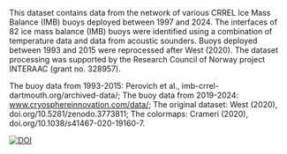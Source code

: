 This dataset contains data from the network of various CRREL Ice Mass Balance (IMB) buoys deployed between 1997 and 2024. The interfaces of 82 ice mass balance (IMB) buoys were identified using a combination of temperature data and data from acoustic sounders. Buoys deployed between 1993 and 2015 were reprocessed after West (2020). The dataset processing was supported by the Research Council of Norway project INTERAAC (grant no. 328957).

The buoy data from 1993-2015: Perovich et al., imb-crrel-dartmouth.org/archived-data/;
The buoy data from 2019-2024: www.cryosphereinnovation.com/data/;
The original dataset: West (2020), doi.org/10.5281/zenodo.3773811;
The colormaps: Crameri (2020), doi.org/10.1038/s41467-020-19160-7.

[![DOI](https://zenodo.org/badge/DOI/10.5281/zenodo.15096485.svg)](https://doi.org/10.5281/zenodo.15096485)
